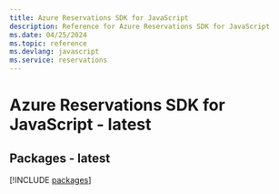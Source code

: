```yaml
---
title: Azure Reservations SDK for JavaScript
description: Reference for Azure Reservations SDK for JavaScript
ms.date: 04/25/2024
ms.topic: reference
ms.devlang: javascript
ms.service: reservations
---
```

# Azure Reservations SDK for JavaScript - latest
## Packages - latest
[!INCLUDE [packages](reservations-index.md)]